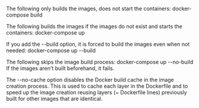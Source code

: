 The following only builds the images, does not start the containers:
docker-compose build

The following builds the images if the images do not exist and starts the containers:
docker-compose up

If you add the --build option, it is forced to build the images even when not needed:
docker-compose up --build

The following skips the image build process:
docker-compose up --no-build
If the images aren't built beforehand, it fails.

The --no-cache option disables the Docker build cache in the image creation process. This is used to cache each layer in the Dockerfile and to speed up the image creation reusing layers (~ Dockerfile lines) previously built for other images that are identical.